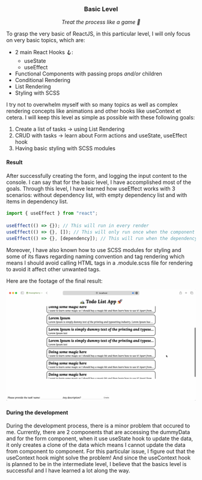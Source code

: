 <div align="center">
  <h3>Basic Level</h3>
  <p><i>Treat the process like a game 🏅</i></p>
</div>

To grasp the very basic of ReactJS, in this particular level, I will only focus
on very basic topics, which are:

- 2 main React Hooks 🪝:
  - useState
  - useEffect
- Functional Components with passing props _and/or_ children
- Conditional Rendering
- List Rendering
- Styling with SCSS

I try not to overwhelm myself with so many topics as well as complex rendering
concepts like animations and other hooks like useContext et cetera. I will keep
this level as simple as possible with these following goals:

1. Create a list of tasks → using List Rendering
2. CRUD with tasks → learn about Form actions and useState, useEffect hook
3. Having basic styling with SCSS modules

#### Result

After successfully creating the form, and logging the input content to the
console. I can say that for the basic level, I have accomplished most of the goals.
Through this level, I have learned how useEffect works with 3 scenarios: without
dependency list, with empty dependency list and with items in dependency list.

```javascript
import { useEffect } from "react";

useEffect(() => {}); // This will run in every render
useEffect(() => {}, []); // This will only run once when the component is mounted
useEffect(() => {}, [dependency]); // This will run when the dependency is changed
```

Moreover, I have also known how to use SCSS modules for styling and some of its
flaws regarding naming convention and tag rendering which means I should avoid
calling HTML tags in a .module.scss file for rendering to avoid it affect other
unwanted tags.

Here are the footage of the final result:

![Result][Result-Video]

#### During the development

During the development process, there is a minor problem that occured to me.
Currently, there are 2 components that are accessing the dummyData and for the
form component, when it use useState hook to update the data, it only creates a
clone of the data which means I cannot update the data from component to component.
For this particular issue, I figure out that the useContext hook might solve the
problem! And since the useContext hook is planned to be in the intermediate level,
I believe that the basics level is successful and I have learned a lot along the
way.

[Result-Video]: media/basics/result-basic-level.gif

